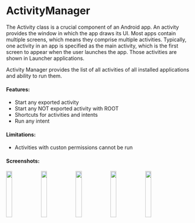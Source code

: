 # ActivityManager
The Activity class is a crucial component of an Android app. An activity provides the window in which the app draws its UI. Most apps contain multiple screens, which means they comprise multiple activities. Typically, one activity in an app is specified as the main activity, which is the first screen to appear when the user launches the app. Those activities are shown in Launcher applications.

Activity Manager provides the list of all activities of all installed applications and ability to run them.

#### Features:
* Start any exported activity
* Start any NOT exported activity with ROOT
* Shortcuts for activities and intents
* Run any intent

#### Limitations:
* Activities with custon permissions cannot be run

#### Screenshots:


<img src="https://raw.githubusercontent.com/sdex/ActivityManager/master/app/art/Screenshot_1529778033.png" width="18%"></img> <img src="https://raw.githubusercontent.com/sdex/ActivityManager/master/app/art/Screenshot_1529778077.png" width="18%"></img> <img src="https://raw.githubusercontent.com/sdex/ActivityManager/master/app/art/Screenshot_1529778088.png" width="18%"></img> <img src="https://raw.githubusercontent.com/sdex/ActivityManager/master/app/art/Screenshot_1529778211.png" width="18%"></img> <img src="https://raw.githubusercontent.com/sdex/ActivityManager/master/app/art/Screenshot_1529778232.png" width="18%"></img> 
